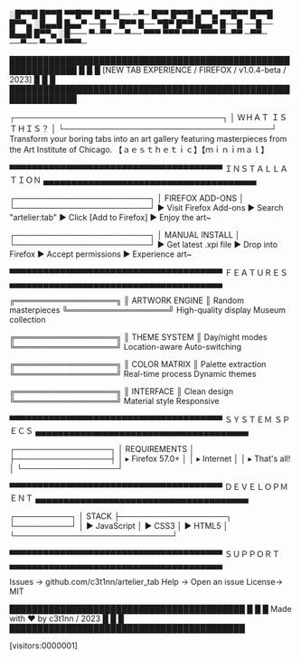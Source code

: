 ░█▀▀█ █▀▀█ ▀▀█▀▀ █▀▀ █── ─▀─ █▀▀ █▀▀█ ▄▀▀▄ ▀▀█▀▀ █▀▀█ █▀▀▄
░█▄▄█ █▄▄▀ ──█── █▀▀ █── ▀█▀ █▀▀ █▄▄▀ █──█ ──█── █▄▄█ █▀▀▄
░█─── ▀─▀▀ ──▀── ▀▀▀ ▀▀▀ ▀▀▀ ▀▀▀ ▀─▀▀ ─▀▀─ ──▀── ▀──▀ ▀▀▀─

██████████████████████████████████████████████████████████████
█                                                          █
█  [NEW TAB EXPERIENCE / FIREFOX / v1.0.4-beta / 2023]     █
█                                                          █
██████████████████████████████████████████████████████████████

┌─────────────────────────────────────┐
│ ＷＨＡＴ ＩＳ ＴＨＩＳ？              │
└─────────────────────────────────────┘
   Transform your boring tabs into an
   art gallery featuring masterpieces
   from the Art Institute of Chicago.
   【﻿ａｅｓｔｈｅｔｉｃ】【﻿ｍｉｎｉｍａｌ】


▀▀▀▀▀▀▀▀▀▀▀▀▀▀▀▀▀▀▀▀▀▀▀▀▀▀▀▀▀▀▀▀▀▀▀▀▀▀
     ＩＮＳＴＡＬＬＡＴＩＯＮ
▄▄▄▄▄▄▄▄▄▄▄▄▄▄▄▄▄▄▄▄▄▄▄▄▄▄▄▄▄▄▄▄▄▄▄▄▄▄

   ┌────────────────────────┐
   │    FIREFOX ADD-ONS     │
   └────────────────────────┘
    ▶ Visit Firefox Add-ons
    ▶ Search "artelier:tab"
    ▶ Click [Add to Firefox]
    ▶ Enjoy the art~

   ┌────────────────────────┐
   │    MANUAL INSTALL      │
   └────────────────────────┘
    ▶ Get latest .xpi file
    ▶ Drop into Firefox
    ▶ Accept permissions
    ▶ Experience art~


▀▀▀▀▀▀▀▀▀▀▀▀▀▀▀▀▀▀▀▀▀▀▀▀▀▀▀▀▀▀▀▀▀▀▀▀▀▀
      ＦＥＡＴＵＲＥＳ
▄▄▄▄▄▄▄▄▄▄▄▄▄▄▄▄▄▄▄▄▄▄▄▄▄▄▄▄▄▄▄▄▄▄▄▄▄▄

╔══════════════════╗
║ ARTWORK ENGINE   ║  Random masterpieces
╚══════════════════╝  High-quality display
                     Museum collection

╔══════════════════╗
║ THEME SYSTEM     ║  Day/night modes
╚══════════════════╝  Location-aware
                     Auto-switching

╔══════════════════╗
║ COLOR MATRIX     ║  Palette extraction
╚══════════════════╝  Real-time process
                     Dynamic themes

╔══════════════════╗
║ INTERFACE        ║  Clean design
╚══════════════════╝  Material style
                     Responsive


▀▀▀▀▀▀▀▀▀▀▀▀▀▀▀▀▀▀▀▀▀▀▀▀▀▀▀▀▀▀▀▀▀▀▀▀▀▀
    ＳＹＳＴＥＭ ＳＰＥＣＳ
▄▄▄▄▄▄▄▄▄▄▄▄▄▄▄▄▄▄▄▄▄▄▄▄▄▄▄▄▄▄▄▄▄▄▄▄▄▄

┌─────────────────┐
│ REQUIREMENTS    │
├─────────────────┤
│ ▸ Firefox 57.0+ │
│ ▸ Internet      │
│ ▸ That's all!   │
└─────────────────┘


▀▀▀▀▀▀▀▀▀▀▀▀▀▀▀▀▀▀▀▀▀▀▀▀▀▀▀▀▀▀▀▀▀▀▀▀▀▀
     ＤＥＶＥＬＯＰＭＥＮＴ
▄▄▄▄▄▄▄▄▄▄▄▄▄▄▄▄▄▄▄▄▄▄▄▄▄▄▄▄▄▄▄▄▄▄▄▄▄▄

   ┌──────────┐
   │ STACK    ├───────────────────┐
   └──────────┘                   │
    ► JavaScript                  │
    ► CSS3                        │
    ► HTML5                       │
    └────────────────────────────┘


▀▀▀▀▀▀▀▀▀▀▀▀▀▀▀▀▀▀▀▀▀▀▀▀▀▀▀▀▀▀▀▀▀▀▀▀▀▀
      ＳＵＰＰＯＲＴ
▄▄▄▄▄▄▄▄▄▄▄▄▄▄▄▄▄▄▄▄▄▄▄▄▄▄▄▄▄▄▄▄▄▄▄▄▄▄

Issues → github.com/c3t1nn/artelier_tab
Help   → Open an issue
License→ MIT

██████████████████████████████████████████
█                                      █
█  Made with ♥ by c3t1nn / 2023       █
█                                      █
██████████████████████████████████████████

[visitors:0000001]
